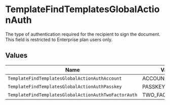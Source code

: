# TemplateFindTemplatesGlobalActionAuth

The type of authentication required for the recipient to sign the document. This field is restricted to Enterprise plan users only.


## Values

| Name                                                 | Value                                                |
| ---------------------------------------------------- | ---------------------------------------------------- |
| `TemplateFindTemplatesGlobalActionAuthAccount`       | ACCOUNT                                              |
| `TemplateFindTemplatesGlobalActionAuthPasskey`       | PASSKEY                                              |
| `TemplateFindTemplatesGlobalActionAuthTwoFactorAuth` | TWO_FACTOR_AUTH                                      |
